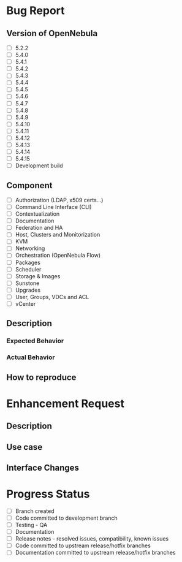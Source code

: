 <!--////////////////////////////////////////////-->
<!-- COMPLETE ONLY ONE SECTION                  -->
<!-- BUG REPORT *OR* ENHANCEMENT REQUEST        -->
<!--////////////////////////////////////////////-->

<!--////////////////////////////////////////////-->
<!-- COMPLETE THIS SECTION FOR BUG REPORTS      -->
<!--////////////////////////////////////////////-->

# Bug Report
## Version of OpenNebula
<!--Mark the relevant versions affected with [X] -->
- [ ] 5.2.2
- [ ] 5.4.0
- [ ] 5.4.1
- [ ] 5.4.2
- [ ] 5.4.3
- [ ] 5.4.4
- [ ] 5.4.5
- [ ] 5.4.6
- [ ] 5.4.7
- [ ] 5.4.8
- [ ] 5.4.9
- [ ] 5.4.10
- [ ] 5.4.11
- [ ] 5.4.12
- [ ] 5.4.13
- [ ] 5.4.14
- [ ] 5.4.15
- [ ] Development build

## Component
<!-- Mark the relevant versions affected with [X] -->
- [ ] Authorization (LDAP, x509 certs...)
- [ ] Command Line Interface (CLI)
- [ ] Contextualization
- [ ] Documentation
- [ ] Federation and HA
- [ ] Host, Clusters and Monitorization
- [ ] KVM
- [ ] Networking
- [ ] Orchestration (OpenNebula Flow)
- [ ] Packages
- [ ] Scheduler
- [ ] Storage & Images
- [ ] Sunstone
- [ ] Upgrades
- [ ] User, Groups, VDCs and ACL
- [ ] vCenter

## Description
<!-- Brief description of your problem -->

### Expected Behavior

### Actual Behavior

## How to reproduce
<!-- Steps to reproduce the issue -->

<!--////////////////////////////////////////////-->
<!-- COMPLETE THIS SECTION FOR FEATURE REQUESTS -->
<!--////////////////////////////////////////////-->

# Enhancement Request
## Description
<!-- Brief description of the new functionality -->

## Use case
<!-- How are you going to use this new feature? -->
<!-- Why do you need it?                        -->

## Interface Changes
<!-- Describe any changed to current interfaces -->
<!-- incluing Sunstone, CLI or/and API          --> 

<!--////////////////////////////////////////////-->
<!-- THIS SECTION IS FOR THE DEVELOPMENT TEAM   -->
<!-- BOTH FOR BUGS AND ENHANCEMENT REQUESTS     -->
<!-- PROGRESS WILL BE REFLECTED HERE            -->
<!--////////////////////////////////////////////-->

# Progress Status
- [ ] Branch created 
- [ ] Code committed to development branch
- [ ] Testing - QA
- [ ] Documentation 
- [ ] Release notes - resolved issues, compatibility, known issues
- [ ] Code committed to upstream release/hotfix branches
- [ ] Documentation committed to upstream release/hotfix branches
